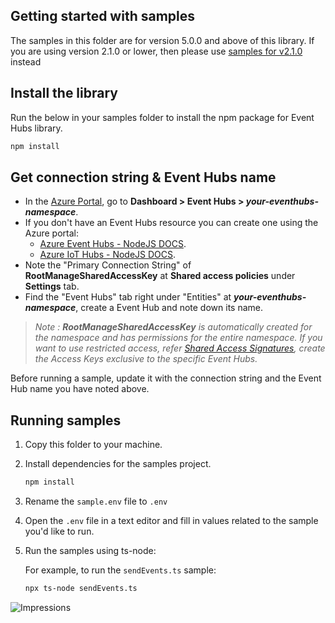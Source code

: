 ## Getting started with samples ##

The samples in this folder are for version 5.0.0 and above of this library. If you are using version 2.1.0 or lower, then please use [samples for v2.1.0](https://github.com/Azure/azure-sdk-for-js/tree/%40azure/event-hubs_2.1.0/sdk/eventhub/event-hubs/samples) instead

## Install the library

Run the below in your samples folder to install the npm package for Event Hubs library.
```bash
npm install
```

## Get connection string & Event Hubs name
- In the [Azure Portal](https://portal.azure.com), go to **Dashboard > Event Hubs > _your-eventhubs-namespace_**.
- If you don't have an Event Hubs resource you can create one using the Azure portal:
  - [Azure Event Hubs - NodeJS DOCS](https://docs.microsoft.com/en-us/azure/event-hubs/event-hubs-node-get-started-send).
  - [Azure IoT Hubs - NodeJS DOCS](https://docs.microsoft.com/en-us/azure/iot-hub/iot-hub-node-node-module-twin-getstarted).
- Note the "Primary Connection String" of **RootManageSharedAccessKey** at **Shared access policies** under **Settings** tab.
- Find the "Event Hubs" tab right under "Entities" at **_your-eventhubs-namespace_**, create a Event Hub and note down its name.
> _Note : **RootManageSharedAccessKey** is automatically created for the namespace and has permissions for the entire namespace. If you want to use restricted access, refer [Shared Access Signatures](https://docs.microsoft.com/en-us/rest/api/eventhub/generate-sas-token), create the Access Keys exclusive to the specific Event Hubs._

Before running a sample, update it with the connection string and the Event Hub name you have noted above.

## Running samples

1. Copy this folder to your machine.
2. Install dependencies for the samples project.
  
    ```bash
    npm install
    ```

3. Rename the `sample.env` file to `.env`
4. Open the `.env` file in a text editor and fill in values related to the 
   sample you'd like to run.
5. Run the samples using ts-node:

   For example, to run the `sendEvents.ts` sample:

   ```bash
   npx ts-node sendEvents.ts
   ```

![Impressions](https://azure-sdk-impressions.azurewebsites.net/api/impressions/azure-sdk-for-js%2Fsdk%2Feventhub%2Fevent-hubs%2Fsamples%2FREADME.png)
